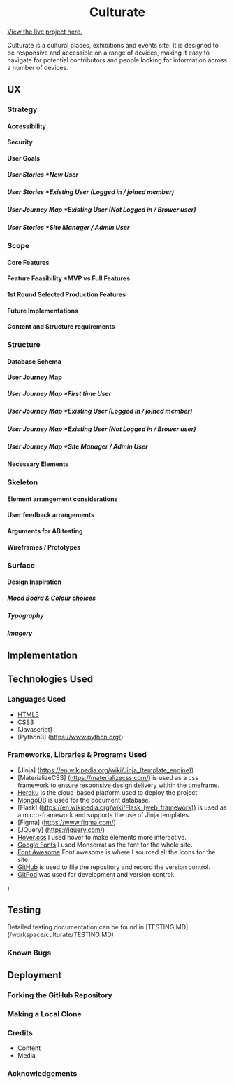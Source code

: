 <h1 align="center">Culturate</h1>

[View the live project here.](https://culturate.herokuapp.com/)

Culturate is a cultural places, exhibitions and events site. It is designed to be responsive and accessible on a range of devices, making it easy to navigate for potential contributors and people looking for information across a number of devices.

## UX

### Strategy
#### Accessibility 
#### Security

#### User Goals
##### User Stories *New User 
##### User Stories *Existing User (Logged in / joined member)
##### User Journey Map *Existing User (Not Logged in / Brower user)
##### User Stories *Site Manager / Admin User 

### Scope
#### Core Features
#### Feature Feasibility *MVP vs Full Features
#### 1st Round Selected Production Features 
#### Future Implementations
#### Content and Structure requirements

### Structure
#### Database Schema
#### User Journey Map
##### User Journey Map *First time User
##### User Journey Map *Existing User (Logged in / joined member)
##### User Journey Map *Existing User (Not Logged in / Brower user)
##### User Journey Map *Site Manager / Admin User 
#### Necessary Elements 


### Skeleton
#### Element arrangement considerations
#### User feedback arrangements
#### Arguments for AB testing 
#### Wireframes / Prototypes



### Surface
#### Design Inspiration
##### Mood Board & Colour choices
##### Typography
##### Imagery

## Implementation 

## Technologies Used

### Languages Used

*  [HTML5](https://en.wikipedia.org/wiki/HTML5)
*  [CSS3](https://en.wikipedia.org/wiki/Cascading_Style_Sheets)
*  [Javascript]
*  [Python3] (https://www.python.org/)

### Frameworks, Libraries & Programs Used

*  [Jinja] (https://en.wikipedia.org/wiki/Jinja_(template_engine))
*  [MaterializeCSS] (https://materializecss.com/) is used as a css framework to ensure responsive design delivery within the timeframe. 
*  [Heroku](https://www.heroku.com) is the cloud-based platform used to deploy the project. 
*  [MongoDB](https://www.mongodb.com) is used for the document database.
*  [Flask] (https://en.wikipedia.org/wiki/Flask_(web_framework)) is used as a micro-framework and supports the use of Jinja templates. 
*  [Figma] (https://www.figma.com/)
*  [JQuery] (https://jquery.com/)
*  [Hover.css](https://ianlunn.github.io/Hover/) I used hover to make elements more interactive.
*  [Google Fonts](https://fonts.google.com/) I used Monserrat as the font for the whole site.
*  [Font Awesome](https://fontawesome.com/) Font awesome is where I sourced all the icons for the site.
*  [GitHub](https://github.com/) is used to file the repository and record the version control. 
*  [GitPod](https://gitpod.io) was used for development and version control.

)

## Testing

Detailed testing documentation can be found in [TESTING.MD] (/workspace/culturate/TESTING.MD)

### Known Bugs

## Deployment

### Forking the GitHub Repository

### Making a Local Clone

### Credits
* Content
* Media


### Acknowledgements
